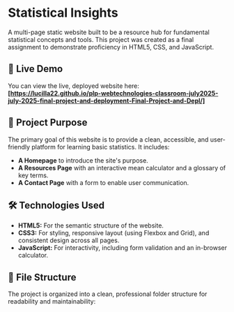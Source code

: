 # Statistical Insights

A multi-page static website built to be a resource hub for fundamental statistical concepts and tools. This project was created as a final assignment to demonstrate proficiency in HTML5, CSS, and JavaScript.

## 🚀 Live Demo

You can view the live, deployed website here:
**[https://lucilla22.github.io/plp-webtechnologies-classroom-july2025-july-2025-final-project-and-deployment-Final-Project-and-Depl/]**

## 🎯 Project Purpose

The primary goal of this website is to provide a clean, accessible, and user-friendly platform for learning basic statistics. It includes:
* **A Homepage** to introduce the site's purpose.
* **A Resources Page** with an interactive mean calculator and a glossary of key terms.
* **A Contact Page** with a form to enable user communication.

## 🛠️ Technologies Used

* **HTML5:** For the semantic structure of the website.
* **CSS3:** For styling, responsive layout (using Flexbox and Grid), and consistent design across all pages.
* **JavaScript:** For interactivity, including form validation and an in-browser calculator.

## 📁 File Structure

The project is organized into a clean, professional folder structure for readability and maintainability:
